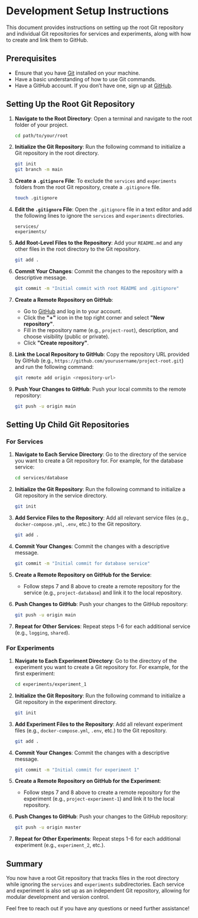 # Development Setup Instructions

This document provides instructions on setting up the root Git repository and individual Git repositories for services and experiments, along with how to create and link them to GitHub.

## Prerequisites

- Ensure that you have [Git](https://git-scm.com/) installed on your machine.
- Have a basic understanding of how to use Git commands.
- Have a GitHub account. If you don’t have one, sign up at [GitHub](https://github.com/).

## Setting Up the Root Git Repository

1. **Navigate to the Root Directory**: Open a terminal and navigate to the root folder of your project.

    ```bash
    cd path/to/your/root
    ```

2. **Initialize the Git Repository**: Run the following command to initialize a Git repository in the root directory.

    ```bash
    git init
    git branch -m main
    ```

3. **Create a `.gitignore` File**: To exclude the `services` and `experiments` folders from the root Git repository, create a `.gitignore` file.

    ```bash
    touch .gitignore
    ```

4. **Edit the `.gitignore` File**: Open the `.gitignore` file in a text editor and add the following lines to ignore the `services` and `experiments` directories.

    ```plaintext
    services/
    experiments/
    ```

5. **Add Root-Level Files to the Repository**: Add your `README.md` and any other files in the root directory to the Git repository.

    ```bash
    git add .
    ```

6. **Commit Your Changes**: Commit the changes to the repository with a descriptive message.

    ```bash
    git commit -m "Initial commit with root README and .gitignore"
    ```

7. **Create a Remote Repository on GitHub**:
   - Go to [GitHub](https://github.com/) and log in to your account.
   - Click the **"+"** icon in the top right corner and select **"New repository"**.
   - Fill in the repository name (e.g., `project-root`), description, and choose visibility (public or private).
   - Click **"Create repository"**.

8. **Link the Local Repository to GitHub**: Copy the repository URL provided by GitHub (e.g., `https://github.com/yourusername/project-root.git`) and run the following command:

    ```bash
    git remote add origin <repository-url>
    ```

9. **Push Your Changes to GitHub**: Push your local commits to the remote repository:

    ```bash
    git push -u origin main
    ```

## Setting Up Child Git Repositories

### For Services

1. **Navigate to Each Service Directory**: Go to the directory of the service you want to create a Git repository for. For example, for the database service:

    ```bash
    cd services/database
    ```

2. **Initialize the Git Repository**: Run the following command to initialize a Git repository in the service directory.

    ```bash
    git init
    ```

3. **Add Service Files to the Repository**: Add all relevant service files (e.g., `docker-compose.yml`, `.env`, etc.) to the Git repository.

    ```bash
    git add .
    ```

4. **Commit Your Changes**: Commit the changes with a descriptive message.

    ```bash
    git commit -m "Initial commit for database service"
    ```

5. **Create a Remote Repository on GitHub for the Service**:
   - Follow steps 7 and 8 above to create a remote repository for the service (e.g., `project-database`) and link it to the local repository.

6. **Push Changes to GitHub**: Push your changes to the GitHub repository:

    ```bash
    git push -u origin main
    ```

7. **Repeat for Other Services**: Repeat steps 1-6 for each additional service (e.g., `logging`, `shared`).

### For Experiments

1. **Navigate to Each Experiment Directory**: Go to the directory of the experiment you want to create a Git repository for. For example, for the first experiment:

    ```bash
    cd experiments/experiment_1
    ```

2. **Initialize the Git Repository**: Run the following command to initialize a Git repository in the experiment directory.

    ```bash
    git init
    ```

3. **Add Experiment Files to the Repository**: Add all relevant experiment files (e.g., `docker-compose.yml`, `.env`, etc.) to the Git repository.

    ```bash
    git add .
    ```

4. **Commit Your Changes**: Commit the changes with a descriptive message.

    ```bash
    git commit -m "Initial commit for experiment 1"
    ```

5. **Create a Remote Repository on GitHub for the Experiment**:
   - Follow steps 7 and 8 above to create a remote repository for the experiment (e.g., `project-experiment-1`) and link it to the local repository.

6. **Push Changes to GitHub**: Push your changes to the GitHub repository:

    ```bash
    git push -u origin master
    ```

7. **Repeat for Other Experiments**: Repeat steps 1-6 for each additional experiment (e.g., `experiment_2`, etc.).

## Summary

You now have a root Git repository that tracks files in the root directory while ignoring the `services` and `experiments` subdirectories. Each service and experiment is also set up as an independent Git repository, allowing for modular development and version control.

Feel free to reach out if you have any questions or need further assistance!
